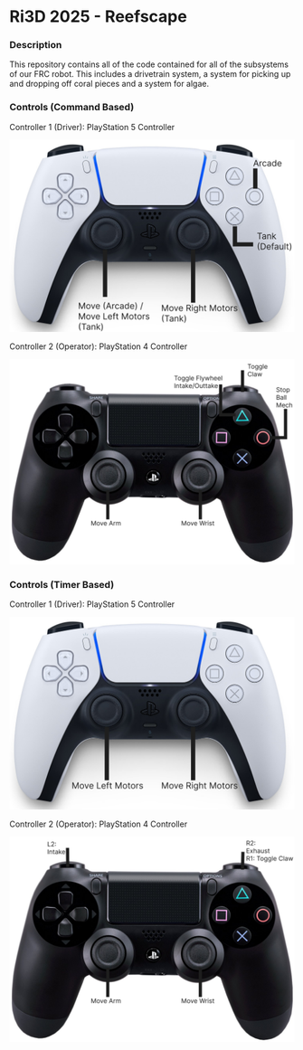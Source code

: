 # Ri3D 2025 - Reefscape
### Description
This repository contains all of the code contained for all of the subsystems of our FRC robot. This includes a drivetrain system, a system for picking up and dropping off coral pieces and a system for algae.

### Controls (Command Based)
Controller 1 (Driver): PlayStation 5 Controller

![PS5 Mapping](/PS5Mapping.png "San Juan Mountains")

Controller 2 (Operator): PlayStation 4 Controller

![PS4 Mapping](/PS4Mapping.png "San Juan Mountains")

### Controls (Timer Based)
Controller 1 (Driver): PlayStation 5 Controller

![PS5 Mapping](/PS5Mapping2.png "San Juan Mountains")

Controller 2 (Operator): PlayStation 4 Controller

![PS4 Mapping](/PS4Mapping2.png "San Juan Mountains")
